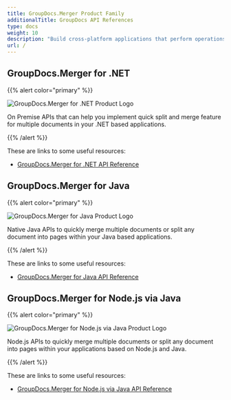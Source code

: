 ```yaml
---
title: GroupDocs.Merger Product Family
additionalTitle: GroupDocs API References
type: docs
weight: 10
description: "Build cross-platform applications that perform operations, such as, merging, splitting, shuffling, swapping, trimming, deleting of pages, slides & diagrams of supported formats"
url: /
---
```


## GroupDocs.Merger for .NET

{{% alert color="primary" %}} 

![GroupDocs.Merger for .NET Product Logo](gdocs_net.png)

On Premise APIs that can help you implement quick split and merge feature for multiple documents in your .NET based applications.

{{% /alert %}} 

These are links to some useful resources:

- [GroupDocs.Merger for .NET API Reference](/merger/net/)


## GroupDocs.Merger for Java

{{% alert color="primary" %}}

![GroupDocs.Merger for Java Product Logo](gdocs_java.png)

Native Java APIs to quickly merge multiple documents or split any document into pages within your Java based applications.

{{% /alert %}}

These are links to some useful resources:

- [GroupDocs.Merger for Java API Reference](/merger/java/)

## GroupDocs.Merger for Node.js via Java

{{% alert color="primary" %}}

![GroupDocs.Merger for Node.js via Java Product Logo](gdocs_net.png)

Node.js APIs to quickly merge multiple documents or split any document into pages within your applications based on Node.js and Java.

{{% /alert %}}

These are links to some useful resources:

- [GroupDocs.Merger for Node.js via Java API Reference](/merger/nodejs-java/)  
